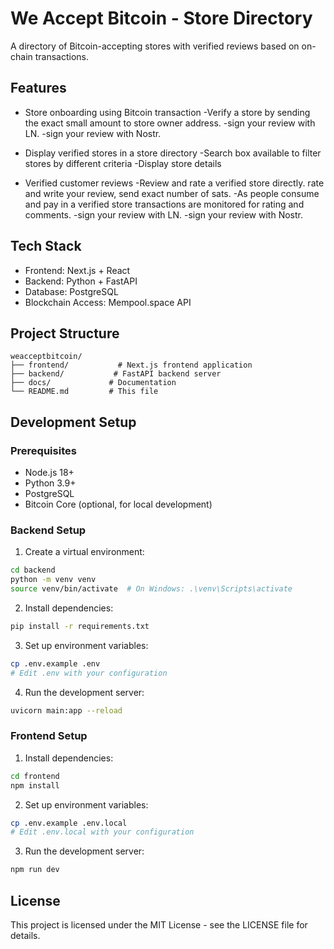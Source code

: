 # We Accept Bitcoin - Store Directory 

A directory of Bitcoin-accepting stores with verified reviews based on on-chain transactions.

## Features

- Store onboarding using Bitcoin transaction
    -Verify a store by sending the exact small amount to store owner address.
    -sign your review with LN.
    -sign your review with Nostr.

- Display verified stores in a store directory
    -Search box available to filter stores by different criteria
    -Display store details

- Verified customer reviews
    -Review and rate a verified store directly.
        rate and write your review, send exact number of sats.
    -As people consume and pay in a verified store transactions are monitored for rating and comments.
    -sign your review with LN.
    -sign your review with Nostr.

## Tech Stack

- Frontend: Next.js + React
- Backend: Python + FastAPI
- Database: PostgreSQL
- Blockchain Access: Mempool.space API

## Project Structure

```
weacceptbitcoin/
├── frontend/           # Next.js frontend application
├── backend/           # FastAPI backend server
├── docs/             # Documentation
└── README.md         # This file
```

## Development Setup

### Prerequisites

- Node.js 18+
- Python 3.9+
- PostgreSQL
- Bitcoin Core (optional, for local development)

### Backend Setup

1. Create a virtual environment:
```bash
cd backend
python -m venv venv
source venv/bin/activate  # On Windows: .\venv\Scripts\activate
```

2. Install dependencies:
```bash
pip install -r requirements.txt
```

3. Set up environment variables:
```bash
cp .env.example .env
# Edit .env with your configuration
```

4. Run the development server:
```bash
uvicorn main:app --reload
```

### Frontend Setup

1. Install dependencies:
```bash
cd frontend
npm install
```

2. Set up environment variables:
```bash
cp .env.example .env.local
# Edit .env.local with your configuration
```

3. Run the development server:
```bash
npm run dev
```

## License

This project is licensed under the MIT License - see the LICENSE file for details. 